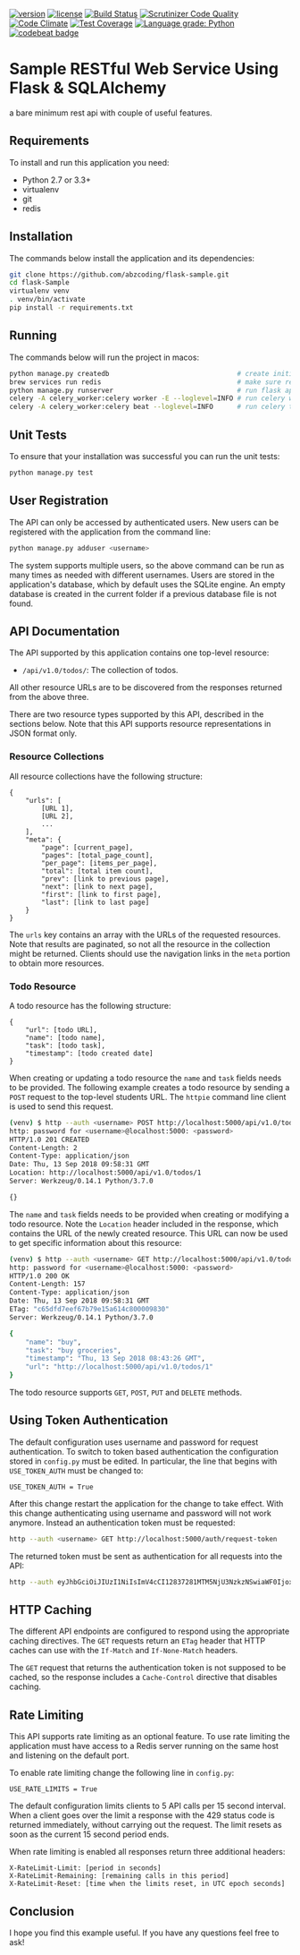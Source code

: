 [![version](https://img.shields.io/badge/python-3.7-blue.svg)](https://github.com/abzcoding/flask-sample)
[![license](https://img.shields.io/github/license/mashape/apistatus.svg?maxAge=2592000)](https://github.com/abzcoding/flask-sample/blob/master/LICENSE)
[![Build Status](https://travis-ci.org/abzcoding/flask-sample.svg?branch=master)](https://travis-ci.org/abzcoding/flask-sample)
[![Scrutinizer Code Quality](https://scrutinizer-ci.com/g/abzcoding/flask-sample/badges/quality-score.png?b=master)](https://scrutinizer-ci.com/g/abzcoding/flask-sample/?branch=master)
[![Code Climate](https://codeclimate.com/github/abzcoding/flask-sample/badges/gpa.svg)](https://codeclimate.com/github/abzcoding/flask-sample)
[![Test Coverage](https://api.codeclimate.com/v1/badges/4765cd8e257c21e349e1/test_coverage)](https://codeclimate.com/github/abzcoding/flask-sample/test_coverage)
[![Language grade: Python](https://img.shields.io/lgtm/grade/python/g/abzcoding/flask-sample.svg?logo=lgtm&logoWidth=18)](https://lgtm.com/projects/g/abzcoding/flask-sample/context:python)
[![codebeat badge](https://codebeat.co/badges/060337a1-6cf5-4c79-9b08-1d5447ec15df)](https://codebeat.co/projects/github-com-abzcoding-flask-sample-master)


Sample RESTful Web Service Using Flask & SQLAlchemy
===================================================

a bare minimum rest api with couple of useful features.

Requirements
------------

To install and run this application you need:

- Python 2.7 or 3.3+
- virtualenv
- git
- redis

Installation
------------
The commands below install the application and its dependencies:
```bash
git clone https://github.com/abzcoding/flask-sample.git
cd flask-Sample
virtualenv venv
. venv/bin/activate
pip install -r requirements.txt
```

Running
-------
The commands below will run the project in macos:
```bash
python manage.py createdb                                # create initial DB
brew services run redis                                  # make sure redis is running
python manage.py runserver                               # run flask application
celery -A celery_worker:celery worker -E --loglevel=INFO # run celery worker
celery -A celery_worker:celery beat --loglevel=INFO      # run celery task scheduler
```

Unit Tests
----------

To ensure that your installation was successful you can run the unit tests:

```bash
python manage.py test
```

User Registration
-----------------

The API can only be accessed by authenticated users. New users can be registered
with the application from the command line:
```bash
python manage.py adduser <username>
```
The system supports multiple users, so the above command can be run as many times as needed with different usernames. Users are stored in the application's database, which by default uses the SQLite engine. An empty database is created in the current folder if a previous database file is not found.

API Documentation
-----------------

The API supported by this application contains one top-level resource:

- `/api/v1.0/todos/`: The collection of todos.

All other resource URLs are to be discovered from the responses returned from the above three.

There are two resource types supported by this API, described in the sections below. Note that this API supports resource representations in JSON format only.

### Resource Collections

All resource collections have the following structure:
```
{
    "urls": [
        [URL 1],
        [URL 2],
        ...
    ],
    "meta": {
        "page": [current_page],
        "pages": [total_page_count],
        "per_page": [items_per_page],
        "total": [total item count],
        "prev": [link to previous page],
        "next": [link to next page],
        "first": [link to first page],
        "last": [link to last page]
    }
}
```
The `urls` key contains an array with the URLs of the requested resources. Note that results are paginated, so not all the resource in the collection might be returned. Clients should use the navigation links in the `meta` portion to obtain more resources.

### Todo Resource

A todo resource has the following structure:
```
{
    "url": [todo URL],
    "name": [todo name],
    "task": [todo task],
    "timestamp": [todo created date]
}
```
When creating or updating a todo resource the `name` and `task` fields needs to be provided. The following example creates a todo resource by sending a `POST` request to the top-level students URL. The `httpie` command line client is used to send this request.
```bash
(venv) $ http --auth <username> POST http://localhost:5000/api/v1.0/todos/ name=buy task="buy groceries"
http: password for <username>@localhost:5000: <password>
HTTP/1.0 201 CREATED
Content-Length: 2
Content-Type: application/json
Date: Thu, 13 Sep 2018 09:58:31 GMT
Location: http://localhost:5000/api/v1.0/todos/1
Server: Werkzeug/0.14.1 Python/3.7.0 

{}
```
The `name` and `task` fields needs to be provided when creating or modifying a todo resource. Note the `Location` header included in the response, which contains the URL of the newly created resource. This URL can now be used to get specific information about this resource:
```bash
(venv) $ http --auth <username> GET http://localhost:5000/api/v1.0/todos/1
http: password for <username>@localhost:5000: <password>
HTTP/1.0 200 OK
Content-Length: 157
Content-Type: application/json
Date: Thu, 13 Sep 2018 09:58:31 GMT
ETag: "c65dfd7eef67b79e15a614c800009830"
Server: Werkzeug/0.14.1 Python/3.7.0 

{
    "name": "buy",
    "task": "buy groceries",
    "timestamp": "Thu, 13 Sep 2018 08:43:26 GMT",
    "url": "http://localhost:5000/api/v1.0/todos/1"
}
```
The todo resource supports `GET`, `POST`, `PUT` and `DELETE` methods.


Using Token Authentication
--------------------------
                         
The default configuration uses username and password for request authentication. To switch to token based authentication the configuration stored in `config.py` must be edited. In particular, the line that begins with `USE_TOKEN_AUTH` must be changed to:     
```
USE_TOKEN_AUTH = True
```
After this change restart the application for the change to take effect.                                                                   With this change authenticating using username and password will not work anymore. Instead an authentication token must be requested:
```bash
http --auth <username> GET http://localhost:5000/auth/request-token
```
The returned token must be sent as authentication for all requests into the API:
```bash
http --auth eyJhbGciOiJIUzI1NiIsImV4cCI12837281MTM5NjU3NzkzNSwiaWF0IjoxMzk2NTc0MzM1fQ.eyJpZCI6MX0.8XFUzlGz5XPGJp0weoOXy6avwr7OS1ojMbJYpBvw42I: GET http://localhost:5000/api/v1.0/sample_api/
```

HTTP Caching
------------

The different API endpoints are configured to respond using the appropriate caching directives. The `GET` requests return an `ETag` header that HTTP caches can use with the `If-Match` and `If-None-Match` headers.

The `GET` request that returns the authentication token is not supposed to be cached, so the response includes a `Cache-Control` directive that disables caching.

Rate Limiting
-------------

This API supports rate limiting as an optional feature. To use rate limiting the application must have access to a Redis server running on the same host and listening on the default port.

To enable rate limiting change the following line in `config.py`:
```
USE_RATE_LIMITS = True
```
The default configuration limits clients to 5 API calls per 15 second interval. When a client goes over the limit a response with the 429 status code is returned immediately, without carrying out the request. The limit resets as soon as the current 15 second period ends.

When rate limiting is enabled all responses return three additional headers:
```
X-RateLimit-Limit: [period in seconds]
X-RateLimit-Remaining: [remaining calls in this period]
X-RateLimit-Reset: [time when the limits reset, in UTC epoch seconds]
```

Conclusion
----------

I hope you find this example useful. If you have any questions feel free to ask!
